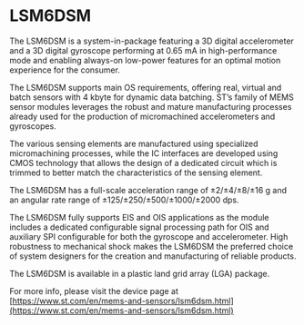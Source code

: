 # LSM6DSM

The LSM6DSM is a system-in-package featuring a 3D
digital accelerometer and a 3D digital gyroscope
performing at 0.65 mA in high-performance mode and
enabling always-on low-power features for an optimal
motion experience for the consumer.

The LSM6DSM supports main OS requirements,
offering real, virtual and batch sensors with 4 kbyte for
dynamic data batching.
ST’s family of MEMS sensor modules leverages the
robust and mature manufacturing processes already
used for the production of micromachined
accelerometers and gyroscopes.

The various sensing elements are manufactured using
specialized micromachining processes, while the IC
interfaces are developed using CMOS technology that
allows the design of a dedicated circuit which is
trimmed to better match the characteristics of the
sensing element.

The LSM6DSM has a full-scale acceleration range of
±2/±4/±8/±16 g and an angular rate range of
±125/±250/±500/±1000/±2000 dps.

The LSM6DSM fully supports EIS and OIS applications
as the module includes a dedicated configurable signal
processing path for OIS and auxiliary SPI configurable
for both the gyroscope and accelerometer.
High robustness to mechanical shock makes the
LSM6DSM the preferred choice of system designers for
the creation and manufacturing of reliable products.

The LSM6DSM is available in a plastic land grid array
(LGA) package.

For more info, please visit the device page at [https://www.st.com/en/mems-and-sensors/lsm6dsm.html](https://www.st.com/en/mems-and-sensors/lsm6dsm.html)

